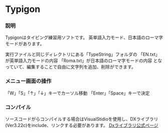 # Typigon
### 説明
Typigonはタイピング練習用ソフトです。
英単語入力モード、日本語のローマ字モードがあります。

実行ファイルと同じディレクトリにある「TypeString」フォルダの
「EN.txt」が英単語入力モードの内容
「Roma.txt」が日本語のローマ字モードの内容
となっていて、編集することで自由に文字列を追加、削除ができます。

### メニュー画面の操作
「W」「S」「↑」「↓」キーでカーソル移動
「Enter」「Space」キーで決定

### コンパイル
ソースコードがらコンパイルする場合はVisualStidioを使用し、DXライブラリ(Ver3.22c)をinclude、リンクする必要があります。
[Dxライブラリ公式ページ](https://dxlib.xsrv.jp/)
